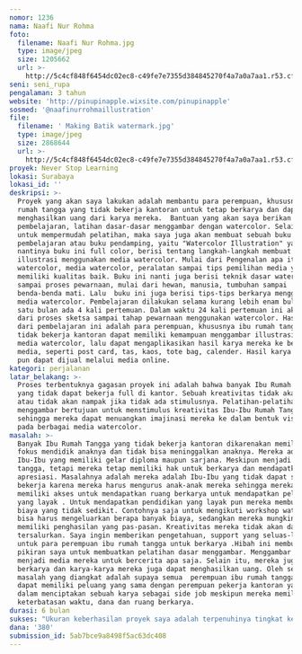 ```yaml
---
nomor: 1236
nama: Naafi Nur Rohma
foto:
  filename: Naafi Nur Rohma.jpg
  type: image/jpeg
  size: 1205662
  url: >-
    http://5c4cf848f6454dc02ec8-c49fe7e7355d384845270f4a7a0a7aa1.r53.cf2.rackcdn.com/1fab4b06-9a43-47fb-89cb-3a0eb0ce8393/Naafi%20Nur%20Rohma.jpg
seni: seni_rupa
pengalaman: 3 tahun
website: 'http://pinupinapple.wixsite.com/pinupinapple'
sosmed: '@naafinurrohmaillustration'
file:
  filename: ' Making Batik watermark.jpg'
  type: image/jpeg
  size: 2868644
  url: >-
    http://5c4cf848f6454dc02ec8-c49fe7e7355d384845270f4a7a0a7aa1.r53.cf2.rackcdn.com/1ca75011-4a78-4db1-8465-56a0c4ee9aee/%20Making%20Batik%20watermark.jpg
proyek: Never Stop Learning
lokasi: Surabaya
lokasi_id: ''
deskripsi: >-
  Proyek yang akan saya lakukan adalah membantu para perempuan, khususnya Ibu
  rumah tangga yang tidak bekerja kantoran untuk tetap berkarya dan dapat
  menghasilkan uang dari karya mereka.  Bantuan yang akan saya berikan berupa
  pembelajaran, latihan dasar-dasar menggambar dengan watercolor. Selain itu,
  untuk mempermudah pelatihan, maka saya juga akan membuat sebuah buku
  pembelajaran atau buku pendamping, yaitu "Watercolor Illustration" yang
  nantinya buku ini full color, berisi tentang langkah-langkah membuat karya
  illustrasi menggunakan media watercolor. Mulai dari Pengenalan apa itu
  watercolor, media watercolor, peralatan sampai tips pemilihan media yang
  memiliki kualitas baik. Buku ini nanti juga berisi teknik dasar watercolor
  sampai proses pewarnaan, mulai dari hewan, manusia, tumbuhan sampai
  benda-benda mati. Lalu  buku ini juga berisi tips-tips berkarya menggunakan
  media watercolor. Pembelajaran dilakukan selama kurang lebih enam bulan. Dalam
  satu bulan ada 4 kali pertemuan. Dalam waktu 24 kali pertemuan ini akan beljar
  dari proses sketsa sampai tahap pewarnaan menggunakan watercolor. Hasil akhir
  dari pembelajaran ini adalah para perempuan, khususnya ibu rumah tangga yang
  tidak bekerja kantoran dapat memiliki kemampuan menggambar illustrasi dengan
  media watercolor, lalu dapat mengaplikasikan hasil karya mereka ke berbagai
  media, seperti post card, tas, kaos, tote bag, calender. Hasil karya mereka
  pun dapat dijual melalui media online.
kategori: perjalanan
latar_belakang: >-
  Proses terbentuknya gagasan proyek ini adalah bahwa banyak Ibu Rumah Tangga
  yang tidak dapat bekerja full di kantor. Sebuah kreativitas tidak akan muncul
  atau tidak akan nampak jika tidak ada stimulusnya. Pelatihan-pelatihan
  menggambar bertujuan untuk menstimulus kreativitas Ibu-Ibu Rumah Tangga
  sehingga mereka dapat menuangkan imajinasi mereka ke dalam bentuk visual karya
  pada berbagai media watercolor.
masalah: >-
  Banyak Ibu Rumah Tangga yang tidak bekerja kantoran dikarenakan memilih lebih
  fokus mendidik anaknya dan tidak bisa meninggalkan anaknya. Mereka adalah
  Ibu-Ibu yang memiliki gelar diploma maupun sarjana. Meskipun menjadi Ibu rumah
  tangga, tetapi mereka tetap memiliki hak untuk berkarya dan mendapatkan
  apresiasi. Masalahnya adalah mereka adalah Ibu-Ibu yang tidak dapat sepenuhnya
  bekerja karena mereka harus mengurus anak-anak mereka sehingga mereka tidak
  memiliki akses untuk mendapatkan ruang berkarya untuk mendapatkan pelatihan
  yang layak . Untuk mendapatkan pendidikan yang layak pun mereka membutuhkan
  biaya yang tidak sedikit. Contohnya saja untuk mengikuti workshop watercolor
  bisa harus mengeluarkan berapa banyak biaya, sedangkan mereka mungkin hanya
  memiliki penghasilan yang pas-pasan. Kreativitas mereka tidak akan dapat
  tersalurkan. Saya ingin memberikan pengetahuan, support yang seluas-luasnya
  untuk para perempuan ibu rumah tangga untuk berkarya .Hibah ini membuka hati,
  pikiran saya untuk membuatkan pelatihan dasar menggambar. Menggambar dapat
  menjadi media mereka untuk bercerita apa saja. Selain itu, mereka juga dapat
  berkarya dan karya-karya mereka juga dapat menghasilkan uang. Oleh sebab itu,
  masalah yang diangkat adalah supaya semua  perempuan ibu rumah tangga ini
  dapat memiliki peluang yang sama dengan perempuan pekerja kantoran yang lain
  dalam menciptakan sebuah karya sebagai side job meskipun mereka memiliki
  keterbatasan waktu, dana dan ruang berkarya. 
durasi: 6 bulan
sukses: "Ukuran keberhasilan proyek saya adalah terpenuhinya tingkat kepuasan dari masyarakat khususnya masyarakat perempuan,ibu-ibu rumah tangga serta mereka dapat mengaplikasikannya ke media selain kertas dan dapat menjualnya. Adanya peningkatan pemahaman seorang ibu rumah tangga dalam membuat illustrasi dan pengetahuan bahwa di era digital mereka dapat mencari uang tidak harus bekerja kantoran tetapi bisa via online.\r\nUntuk mengukur keberhasilan dari proyek ini adalah dengan menjadikan perempuan atau ibu rumah tangga tersebut sebagai objek penelitian saya. Objek penelitian yang akan saya observasi memiliki tiga kondisi, yaitu: sedang hamil, memiliki anak usia 0-8 tahun dan ibu-ibu berstatus sosial menengah ke atas.\r\nMetode yang saya lakukan adalah mengambil 100 orang ibu-ibu rumah tangga dari range usia pernikahan muda sampai ibu yang memiliki anak di usia 0-8 tahun dari beberapa lokasi berbeda di Surabaya dari status sosial menengah ke atas. Mereka saya beri pelatihan, pendampingan dan buku pendamping pelatihan watercolor illustration . Kemudian mereka diminta untuk mempelajari dan menerapkan apa yang ditulis dalam buku pelatihansebagai sarana atau media pembelajaran, sekaligus memanfaatkan media yang telah disediakan. Setelah mereka dilatih, beberapa bulan berikutnya akan dilihat hasilnya dan diuji kevalidannya untuk mengukur keberhasilan dari proyek ini.\r\nUkuran keberhasilan untuk ibu, diambil dari hasil interview, tes tulis, dan mengisi angket. \r\n"
dana: '380'
submission_id: 5ab7bce9a8498f5ac63dc408
---
```

